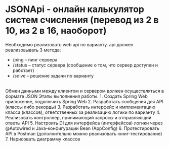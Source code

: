 # JSONApi - онлайн калькулятор систем счисления (перевод из 2 в 10, из 2 в 16, наоборот)
Необходимо реализовать web api по варианту. api должен реализовывать 3 метода:
</br>
- /ping – пинг сервера
- /status – статус сервера (сообщение о том, что сервер доступен и работает)
- /solve – решение задачи по варианту
</br>
Обмен данными между клиентом и сервером должен осуществляться в формате JSON
Этапы выполнения работы.
1.	Создать Spring Web приложение, подключить Spring Web
2.	Разработать сообщения для API (классы либо рекорды)
3.	Разработать интерфейс и имплементацию класса (классов), ответственных за реализацию логики по варианту
4.	Реализовать контроллер, принимающий запросы и отправляющий ответы API
5.	Настроить DI для интерфейса (интерфейсов) логики через @Autowired и Java-конфигурации Bean (AppConfig)
6.	Протестировать API в Postman (дополнительно можно реализовать юнит-тестирование)
7.	Нарисовать диаграмму классов
